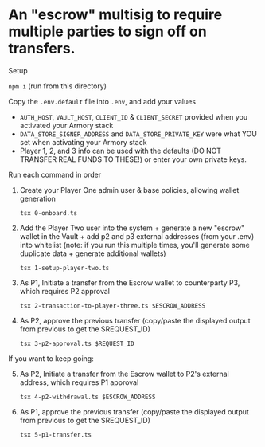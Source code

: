 # An "escrow" multisig to require multiple parties to sign off on transfers.

Setup

`npm i` (run from this directory)

Copy the `.env.default` file into `.env`, and add your values

- `AUTH_HOST`, `VAULT_HOST`, `CLIENT_ID` & `CLIENT_SECRET` provided when you activated your Armory stack
- `DATA_STORE_SIGNER_ADDRESS` and `DATA_STORE_PRIVATE_KEY` were what YOU set when activating your Armory stack
- Player 1, 2, and 3 info can be used with the defaults (DO NOT TRANSFER REAL FUNDS TO THESE!) or enter your own private keys.

Run each command in order

1. Create your Player One admin user & base policies, allowing wallet generation

   `tsx 0-onboard.ts`

2. Add the Player Two user into the system + generate a new "escrow" wallet in the Vault + add p2 and p3 external addresses (from your .env) into whitelist
   (note: if you run this multiple times, you'll generate some duplicate data + generate additional wallets)

   `tsx 1-setup-player-two.ts`

3. As P1, Initiate a transfer from the Escrow wallet to counterparty P3, which requires P2 approval

   `tsx 2-transaction-to-player-three.ts $ESCROW_ADDRESS`

4. As P2, approve the previous transfer (copy/paste the displayed output from previous to get the $REQUEST_ID)

   `tsx 3-p2-approval.ts $REQUEST_ID`

If you want to keep going:

5. As P2, Initiate a transfer from the Escrow wallet to P2's external address, which requires P1 approval

   `tsx 4-p2-withdrawal.ts $ESCROW_ADDRESS`

6. As P1, approve the previous transfer (copy/paste the displayed output from previous to get the $REQUEST_ID)

   `tsx 5-p1-transfer.ts`

